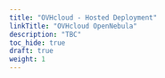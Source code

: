```yaml
---
title: "OVHcloud - Hosted Deployment"
linkTitle: "OVHcloud OpenNebula"
description: "TBC"
toc_hide: true
draft: true
weight: 1
---
```

